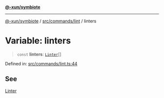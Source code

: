 [**@-xun/symbiote**](../../../../README.md)

***

[@-xun/symbiote](../../../../README.md) / [src/commands/lint](../README.md) / linters

# Variable: linters

> `const` **linters**: [`Linter`](../enumerations/Linter.md)[]

Defined in: [src/commands/lint.ts:44](https://github.com/Xunnamius/symbiote/blob/15958ef64db3e6bbd3a724cff425dee47b08713b/src/commands/lint.ts#L44)

## See

[Linter](../enumerations/Linter.md)
